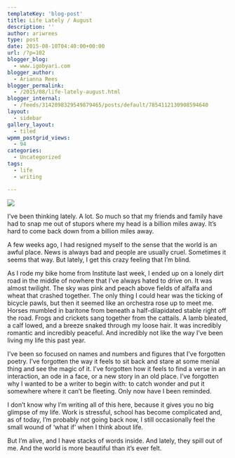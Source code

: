 ```yaml
---
templateKey: 'blog-post'
title: Life Lately / August
description: ''
author: ariwrees
type: post
date: 2015-08-10T04:40:00+00:00
url: /?p=102
blogger_blog:
  - www.igobyari.com
blogger_author:
  - Arianna Rees
blogger_permalink:
  - /2015/08/life-lately-august.html
blogger_internal:
  - /feeds/3142898329549879465/posts/default/7854112130908594640
layout:
  - sidebar
gallery_layout:
  - tiled
wpmm_postgrid_views:
  - 94
categories:
  - Uncategorized
tags:
  - life
  - writing

---
```

[![](https://www.igobyari.com/wp-content/uploads/2015/08/purpose2Bof2Blife.jpg)](https://www.igobyari.com/wp-content/uploads/2015/08/purpose2Bof2Blife-1.jpg)

I’ve been thinking lately. A lot. So much so that my friends and family have had to snap me out of stupors where my head is a billion miles away. It’s hard to come back down from a billion miles away.

A few weeks ago, I had resigned myself to the sense that the world is an awful place. News is always bad and people are usually cruel. Sometimes it seems that way. But lately, I get this crazy feeling that I’m blind.

As I rode my bike home from Institute last week, I ended up on a lonely dirt road in the middle of nowhere that I’ve always hated to drive on. It was almost twilight. The sky was pink and peach above fields of alfalfa and wheat that crashed together. The only thing I could hear was the ticking of bicycle pawls, but then it seemed like an orchestra rose up to meet me. Horses mumbled in baritone from beneath a half-dilapidated stable right off the road. Frogs and crickets sang together from the cattails. A lamb bleated, a calf lowed, and a breeze snaked through my loose hair. It was incredibly romantic and incredibly peaceful. And incredibly not like the way I’ve been living my life this past year.

I’ve been so focused on names and numbers and figures that I’ve forgotten poetry. I’ve forgotten the way it feels to sit back and stare at some menial thing and see the magic of it. I’ve forgotten how it feels to find a verse in an interaction, an ode in a face, or a new story in an old place. I’ve forgotten why I wanted to be a writer to begin with: to catch wonder and put it somewhere where it can’t be fleeting. Only now have I been reminded.

I don’t know why I’m writing all of this here, because it gives you no big glimpse of my life. Work is stressful, school has become complicated and, as of today, I’m probably not going back now, I still occasionally feel the small wound of ‘what if’ when I think about life.

But I’m alive, and I have stacks of words inside. And lately, they spill out of me. And the world is more beautiful than it’s ever felt.